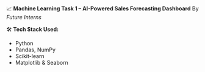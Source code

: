 📈 **Machine Learning Task 1 – AI-Powered Sales Forecasting Dashboard**
By *Future Interns*


🛠️ **Tech Stack Used:**

* Python
* Pandas, NumPy
* Scikit-learn
* Matplotlib & Seaborn
